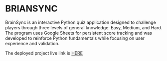 # BRIANSYNC 

BrainSync is an interactive Python quiz application designed to challenge players through three levels of general knowledge: Easy, Medium, and Hard. The program uses Google Sheets for persistent score tracking and was developed to reinforce Python fundamentals while focusing on user experience and validation.

The deployed project live link is [HERE](https://brainsync-0f71c4bb1b9c.herokuapp.com/)